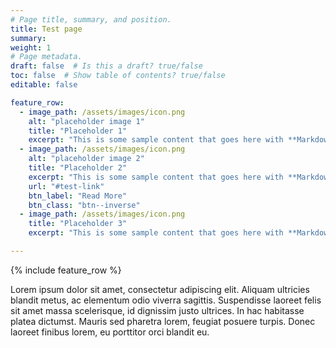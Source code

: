 ```yaml
---
# Page title, summary, and position.
title: Test page
summary:
weight: 1
# Page metadata.
draft: false  # Is this a draft? true/false
toc: false  # Show table of contents? true/false
editable: false 

feature_row:
  - image_path: /assets/images/icon.png
    alt: "placeholder image 1"
    title: "Placeholder 1"
    excerpt: "This is some sample content that goes here with **Markdown** formatting."
  - image_path: /assets/images/icon.png
    alt: "placeholder image 2"
    title: "Placeholder 2"
    excerpt: "This is some sample content that goes here with **Markdown** formatting."
    url: "#test-link"
    btn_label: "Read More"
    btn_class: "btn--inverse"
  - image_path: /assets/images/icon.png
    title: "Placeholder 3"
    excerpt: "This is some sample content that goes here with **Markdown** formatting."

---
```


{% include feature_row %}

Lorem ipsum dolor sit amet, consectetur adipiscing elit. Aliquam ultricies blandit metus, ac elementum odio viverra sagittis. Suspendisse laoreet felis sit amet massa scelerisque, id dignissim justo ultrices. In hac habitasse platea dictumst. Mauris sed pharetra lorem, feugiat posuere turpis. Donec laoreet finibus lorem, eu porttitor orci blandit eu.
